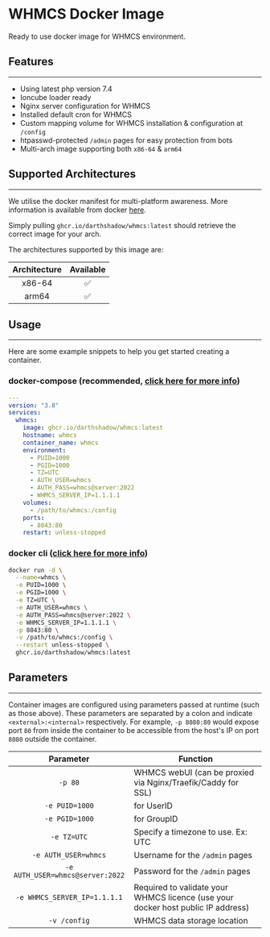 WHMCS Docker Image
==================

Ready to use docker image for WHMCS environment.

## Features
-----------

* Using latest php version 7.4
* Ioncube loader ready
* Nginx server configuration for WHMCS
* Installed default cron for WHMCS
* Custom mapping volume for WHMCS installation & configuration at `/config`
* htpasswd-protected `/admin` pages for easy protection from bots
* Multi-arch image supporting both `x86-64` & `arm64`

## Supported Architectures
--------------------------

We utilise the docker manifest for multi-platform awareness. More information is available from docker [here](https://github.com/docker/distribution/blob/master/docs/spec/manifest-v2-2.md#manifest-list).

Simply pulling `ghcr.io/darthshadow/whmcs:latest` should retrieve the correct image for your arch.

The architectures supported by this image are:

| Architecture | Available |
| :----: | :----: |
| x86-64 | ✅ |
| arm64 | ✅ |

## Usage
--------

Here are some example snippets to help you get started creating a container.

### docker-compose (recommended, [click here for more info](https://docs.docker.com/compose/compose-file/deploy/))

```yaml
---
version: "3.8"
services:
  whmcs:
    image: ghcr.io/darthshadow/whmcs:latest
    hostname: whmcs
    container_name: whmcs
    environment:
      - PUID=1000
      - PGID=1000
      - TZ=UTC
      - AUTH_USER=whmcs
      - AUTH_PASS=whmcs@server:2022
      - WHMCS_SERVER_IP=1.1.1.1
    volumes:
      - /path/to/whmcs:/config
    ports:
      - 8043:80
    restart: unless-stopped
```

### docker cli ([click here for more info](https://docs.docker.com/engine/reference/commandline/cli/))

```bash
docker run -d \
  --name=whmcs \
  -e PUID=1000 \
  -e PGID=1000 \
  -e TZ=UTC \
  -e AUTH_USER=whmcs \
  -e AUTH_PASS=whmcs@server:2022 \
  -e WHMCS_SERVER_IP=1.1.1.1 \
  -p 8043:80 \
  -v /path/to/whmcs:/config \
  --restart unless-stopped \
  ghcr.io/darthshadow/whmcs:latest
```

## Parameters
-------------

Container images are configured using parameters passed at runtime (such as those above). These parameters are separated by a colon and indicate `<external>:<internal>` respectively. For example, `-p 8080:80` would expose port `80` from inside the container to be accessible from the host's IP on port `8080` outside the container.

| Parameter | Function |
| :----: | --- |
| `-p 80` | WHMCS webUI (can be proxied via Nginx/Traefik/Caddy for SSL) |
| `-e PUID=1000` | for UserID |
| `-e PGID=1000` | for GroupID |
| `-e TZ=UTC` | Specify a timezone to use. Ex: UTC |
| `-e AUTH_USER=whmcs` | Username for the `/admin` pages |
| `-e AUTH_USER=whmcs@server:2022` | Password for the `/admin` pages |
| `-e WHMCS_SERVER_IP=1.1.1.1` | Required to validate your WHMCS licence (use your docker host public IP address) |
| `-v /config` | WHMCS data storage location |
